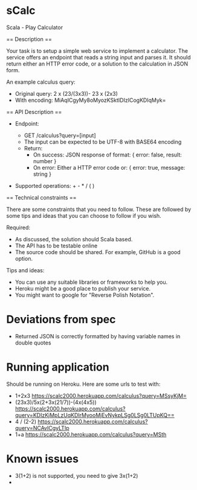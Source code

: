# sCalc
Scala - Play Calculator

== Description ==

Your task is to setup a simple web service to implement a calculator. The service offers an endpoint that reads a string input and parses it. It should return either an HTTP error code, or a solution to the calculation in JSON form.

An example calculus query:
- Original query: 2 x (23/(3x3))- 23 x (2x3)
- With encoding: MiAqICgyMy8oMyozKSktIDIzICogKDIqMyk=


== API Description == 

- Endpoint:
  * GET /calculus?query=[input]
  * The input can be expected to be UTF-8 with BASE64 encoding
  * Return:
    - On success: JSON response of format:
      { error: false, result: number }
    - On error: Either a HTTP error code or:
      { error: true, message: string }

- Supported operations: + - * / ( ) 


== Technical constraints ==

There are some constraints that you need to follow. These are followed by some tips and ideas that you can choose to follow if you wish.

Required:
- As discussed, the solution should Scala based. 
- The API has to be testable online 
- The source code should be shared. For example, GitHub is a good option.

Tips and ideas:
- You can use any suitable libraries or frameworks to help you.
- Heroku might be a good place to publish your service.
- You might want to google for "Reverse Polish Notation".

# Deviations from spec
* Returned JSON is correctly formatted by having variable names in double quotes

# Running application
Should be running on Heroku. Here are some urls to test with:
* 1+2x3 https://scalc2000.herokuapp.com/calculus?query=MSsyKjM=
* (23x3)/5x(2+3x(21/7))-(4x(4x5)) https://scalc2000.herokuapp.com/calculus?query=KDIzKjMpLzUqKDIrMyooMjEvNykpLSg0LSg0LTUpKQ==
* 4 / (2-2) https://scalc2000.herokuapp.com/calculus?query=NCAvICgyLTIp
* 1+a https://scalc2000.herokuapp.com/calculus?query=MSth

# Known issues
* 3(1+2) is not supported, you need to give 3x(1+2)
* 






